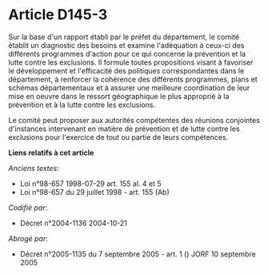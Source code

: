 # Article D145-3

Sur la base d'un rapport établi par le préfet du département, le comité établit un diagnostic des besoins et examine
l'adéquation à ceux-ci des différents programmes d'action pour ce qui concerne la prévention et la lutte contre les
exclusions. Il formule toutes propositions visant à favoriser le développement et l'efficacité des politiques correspondantes
dans le département, à renforcer la cohérence des différents programmes, plans et schémas départementaux et à assurer une
meilleure coordination de leur mise en oeuvre dans le ressort géographique le plus approprié à la prévention et à la lutte
contre les exclusions.

Le comité peut proposer aux autorités compétentes des réunions conjointes d'instances intervenant en matière de prévention et
de lutte contre les exclusions pour l'exercice de tout ou partie de leurs compétences.

**Liens relatifs à cet article**

_Anciens textes_:

  - Loi n°98-657 1998-07-29 art. 155 al. 4 et 5
  - Loi n°98-657 du 29 juillet 1998 - art. 155 (Ab)

_Codifié par_:

  - Décret n°2004-1136 2004-10-21

_Abrogé par_:

  - Décret n°2005-1135 du 7 septembre 2005 - art. 1 () JORF 10 septembre 2005
